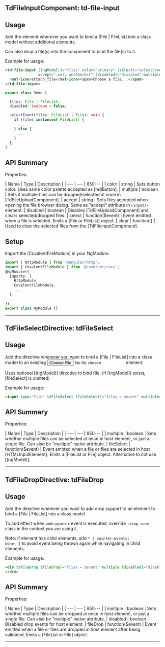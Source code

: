 ## TdFileInputComponent: td-file-input

## Usage

Add the element wherever you want to bind a [File | FileList] into a class model without additional elements.

Can also drop a file(s) into the component to bind the file(s) to it.

Example for usage:

```html
<td-file-input [(ngModel)]="files" color="primary" (select)="selectEvent($event)"
               accept=".ext,.anotherExt" [disabled]="disabled" multiple>
  <mat-icon>attach_file</mat-icon><span>Choose a file...</span>
</td-file-input>
```
 
```typescript
export class Demo {

  files: File | FileList;
  disabled: boolean = false;

  selectEvent(files: FileList | File): void {
    if (files instanceof FileList) {
      ...
    } else {
      ...
    }
  };
} 
```

## API Summary

Properties:

| Name | Type | Description |
| --- | --- | 650--- |
| color | string | Sets button color. Uses same color palette accepted as [mdButton].
| multiple | boolean | Sets if multiple files can be dropped/selected at once in [TdFileUploadComponent].
| accept | string | Sets files accepted when opening the file browser dialog. Same as "accept" attribute in `<input/>` element.
| disabled | boolean | Disables [TdFileUploadComponent] and clears selected/dropped files.
| select | function($event) | Event emitted when a file is selected. Emits a [File or FileList] object.
| clear | function() | Used to clear the selected files from the [TdFileInputComponent].

## Setup

Import the [CovalentFileModule] in your NgModule:

```typescript
import { HttpModule } from '@angular/http';
import { CovalentFileModule } from '@covalent/core';
@NgModule({
  imports: [
    HttpModule,
    CovalentFileModule,
    ...
  ],
  ...
})
export class MyModule {}
```

---

## TdFileSelectDirective: tdFileSelect

## Usage

Add the directive wherever you want to bind a [File | FileList] into a class model to an existing <input type="file"/> element.

Uses optional [(ngModel)] directive to bind file. (if [(ngModel]) exists, [fileSelect] is omitted)   

Example for usage:

```html
<input type="file" tdFileSelect (fileSelect)="files = $event" multiple>
```

## API Summary

Properties:

| Name | Type | Description |
| --- | --- | 650--- |
| multiple | boolean | Sets whether multiple files can be selected at once in host element, or just a single file. Can also be "multiple" native attribute.
| fileSelect | function($event) | Event emitted when a file or files are selected in host [HTMLInputElement]. Emits a [FileList or File] object. Alternative to not use [(ngModel)].

---

## TdFileDropDirective: tdFileDrop

## Usage

Add the directive wherever you want to add drop support to an element to bind a [File | FileList] into a class model.

To add effect when <code>ondragenter</code> event is executed, override <code>.drop-zone</code> class in the context you are using it.

Note: if element has child elements, add <code>* { pointer-events: none; }</code> to avoid event being thrown again while navigating in child elements.

Example for usage:

```html
<div tdFileDrop (fileDrop)="files = $event" multiple [disabled]="disabled">
</div> 
```


## API Summary

Properties:

| Name | Type | Description |
| --- | --- | 650--- |
| multiple | boolean | Sets whether multiple files can be dropped at once in host element, or just a single file. Can also be "multiple" native attribute.
| disabled | boolean | Disabled drop events for host element.
| fileDrop | function($event) | Event emitted when a file or files are dropped in host element after being validated. Emits a [FileList or File] object.


---
